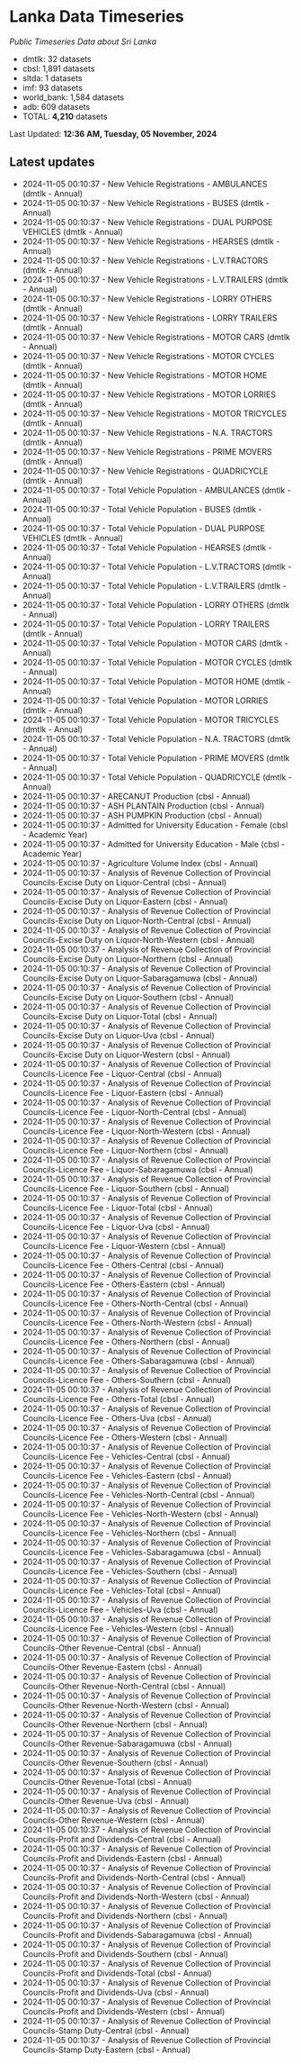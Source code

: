 # Lanka Data Timeseries
*Public Timeseries Data about Sri Lanka*

* dmtlk: 32 datasets
* cbsl: 1,891 datasets
* sltda: 1 datasets
* imf: 93 datasets
* world_bank: 1,584 datasets
* adb: 609 datasets
* TOTAL: **4,210** datasets

Last Updated: **12:36 AM, Tuesday, 05 November, 2024**

## Latest updates

* 2024-11-05 00:10:37 - New Vehicle Registrations - AMBULANCES (dmtlk - Annual)
* 2024-11-05 00:10:37 - New Vehicle Registrations - BUSES (dmtlk - Annual)
* 2024-11-05 00:10:37 - New Vehicle Registrations - DUAL PURPOSE VEHICLES (dmtlk - Annual)
* 2024-11-05 00:10:37 - New Vehicle Registrations - HEARSES (dmtlk - Annual)
* 2024-11-05 00:10:37 - New Vehicle Registrations - L.V.TRACTORS (dmtlk - Annual)
* 2024-11-05 00:10:37 - New Vehicle Registrations - L.V.TRAILERS (dmtlk - Annual)
* 2024-11-05 00:10:37 - New Vehicle Registrations - LORRY OTHERS (dmtlk - Annual)
* 2024-11-05 00:10:37 - New Vehicle Registrations - LORRY TRAILERS (dmtlk - Annual)
* 2024-11-05 00:10:37 - New Vehicle Registrations - MOTOR CARS (dmtlk - Annual)
* 2024-11-05 00:10:37 - New Vehicle Registrations - MOTOR CYCLES (dmtlk - Annual)
* 2024-11-05 00:10:37 - New Vehicle Registrations - MOTOR HOME (dmtlk - Annual)
* 2024-11-05 00:10:37 - New Vehicle Registrations - MOTOR LORRIES (dmtlk - Annual)
* 2024-11-05 00:10:37 - New Vehicle Registrations - MOTOR TRICYCLES (dmtlk - Annual)
* 2024-11-05 00:10:37 - New Vehicle Registrations - N.A. TRACTORS (dmtlk - Annual)
* 2024-11-05 00:10:37 - New Vehicle Registrations - PRIME MOVERS (dmtlk - Annual)
* 2024-11-05 00:10:37 - New Vehicle Registrations - QUADRICYCLE (dmtlk - Annual)
* 2024-11-05 00:10:37 - Total Vehicle Population - AMBULANCES (dmtlk - Annual)
* 2024-11-05 00:10:37 - Total Vehicle Population - BUSES (dmtlk - Annual)
* 2024-11-05 00:10:37 - Total Vehicle Population - DUAL PURPOSE VEHICLES (dmtlk - Annual)
* 2024-11-05 00:10:37 - Total Vehicle Population - HEARSES (dmtlk - Annual)
* 2024-11-05 00:10:37 - Total Vehicle Population - L.V.TRACTORS (dmtlk - Annual)
* 2024-11-05 00:10:37 - Total Vehicle Population - L.V.TRAILERS (dmtlk - Annual)
* 2024-11-05 00:10:37 - Total Vehicle Population - LORRY OTHERS (dmtlk - Annual)
* 2024-11-05 00:10:37 - Total Vehicle Population - LORRY TRAILERS (dmtlk - Annual)
* 2024-11-05 00:10:37 - Total Vehicle Population - MOTOR CARS (dmtlk - Annual)
* 2024-11-05 00:10:37 - Total Vehicle Population - MOTOR CYCLES (dmtlk - Annual)
* 2024-11-05 00:10:37 - Total Vehicle Population - MOTOR HOME (dmtlk - Annual)
* 2024-11-05 00:10:37 - Total Vehicle Population - MOTOR LORRIES (dmtlk - Annual)
* 2024-11-05 00:10:37 - Total Vehicle Population - MOTOR TRICYCLES (dmtlk - Annual)
* 2024-11-05 00:10:37 - Total Vehicle Population - N.A. TRACTORS (dmtlk - Annual)
* 2024-11-05 00:10:37 - Total Vehicle Population - PRIME MOVERS (dmtlk - Annual)
* 2024-11-05 00:10:37 - Total Vehicle Population - QUADRICYCLE (dmtlk - Annual)
* 2024-11-05 00:10:37 - ARECANUT Production (cbsl - Annual)
* 2024-11-05 00:10:37 - ASH PLANTAIN Production (cbsl - Annual)
* 2024-11-05 00:10:37 - ASH PUMPKIN Production (cbsl - Annual)
* 2024-11-05 00:10:37 - Admitted for University Education - Female (cbsl - Academic Year)
* 2024-11-05 00:10:37 - Admitted for University Education - Male (cbsl - Academic Year)
* 2024-11-05 00:10:37 - Agriculture Volume Index (cbsl - Annual)
* 2024-11-05 00:10:37 - Analysis of Revenue Collection of Provincial Councils-Excise Duty on Liquor-Central (cbsl - Annual)
* 2024-11-05 00:10:37 - Analysis of Revenue Collection of Provincial Councils-Excise Duty on Liquor-Eastern (cbsl - Annual)
* 2024-11-05 00:10:37 - Analysis of Revenue Collection of Provincial Councils-Excise Duty on Liquor-North-Central (cbsl - Annual)
* 2024-11-05 00:10:37 - Analysis of Revenue Collection of Provincial Councils-Excise Duty on Liquor-North-Western (cbsl - Annual)
* 2024-11-05 00:10:37 - Analysis of Revenue Collection of Provincial Councils-Excise Duty on Liquor-Northern (cbsl - Annual)
* 2024-11-05 00:10:37 - Analysis of Revenue Collection of Provincial Councils-Excise Duty on Liquor-Sabaragamuwa (cbsl - Annual)
* 2024-11-05 00:10:37 - Analysis of Revenue Collection of Provincial Councils-Excise Duty on Liquor-Southern (cbsl - Annual)
* 2024-11-05 00:10:37 - Analysis of Revenue Collection of Provincial Councils-Excise Duty on Liquor-Total (cbsl - Annual)
* 2024-11-05 00:10:37 - Analysis of Revenue Collection of Provincial Councils-Excise Duty on Liquor-Uva (cbsl - Annual)
* 2024-11-05 00:10:37 - Analysis of Revenue Collection of Provincial Councils-Excise Duty on Liquor-Western (cbsl - Annual)
* 2024-11-05 00:10:37 - Analysis of Revenue Collection of Provincial Councils-Licence Fee - Liquor-Central (cbsl - Annual)
* 2024-11-05 00:10:37 - Analysis of Revenue Collection of Provincial Councils-Licence Fee - Liquor-Eastern (cbsl - Annual)
* 2024-11-05 00:10:37 - Analysis of Revenue Collection of Provincial Councils-Licence Fee - Liquor-North-Central (cbsl - Annual)
* 2024-11-05 00:10:37 - Analysis of Revenue Collection of Provincial Councils-Licence Fee - Liquor-North-Western (cbsl - Annual)
* 2024-11-05 00:10:37 - Analysis of Revenue Collection of Provincial Councils-Licence Fee - Liquor-Northern (cbsl - Annual)
* 2024-11-05 00:10:37 - Analysis of Revenue Collection of Provincial Councils-Licence Fee - Liquor-Sabaragamuwa (cbsl - Annual)
* 2024-11-05 00:10:37 - Analysis of Revenue Collection of Provincial Councils-Licence Fee - Liquor-Southern (cbsl - Annual)
* 2024-11-05 00:10:37 - Analysis of Revenue Collection of Provincial Councils-Licence Fee - Liquor-Total (cbsl - Annual)
* 2024-11-05 00:10:37 - Analysis of Revenue Collection of Provincial Councils-Licence Fee - Liquor-Uva (cbsl - Annual)
* 2024-11-05 00:10:37 - Analysis of Revenue Collection of Provincial Councils-Licence Fee - Liquor-Western (cbsl - Annual)
* 2024-11-05 00:10:37 - Analysis of Revenue Collection of Provincial Councils-Licence Fee - Others-Central (cbsl - Annual)
* 2024-11-05 00:10:37 - Analysis of Revenue Collection of Provincial Councils-Licence Fee - Others-Eastern (cbsl - Annual)
* 2024-11-05 00:10:37 - Analysis of Revenue Collection of Provincial Councils-Licence Fee - Others-North-Central (cbsl - Annual)
* 2024-11-05 00:10:37 - Analysis of Revenue Collection of Provincial Councils-Licence Fee - Others-North-Western (cbsl - Annual)
* 2024-11-05 00:10:37 - Analysis of Revenue Collection of Provincial Councils-Licence Fee - Others-Northern (cbsl - Annual)
* 2024-11-05 00:10:37 - Analysis of Revenue Collection of Provincial Councils-Licence Fee - Others-Sabaragamuwa (cbsl - Annual)
* 2024-11-05 00:10:37 - Analysis of Revenue Collection of Provincial Councils-Licence Fee - Others-Southern (cbsl - Annual)
* 2024-11-05 00:10:37 - Analysis of Revenue Collection of Provincial Councils-Licence Fee - Others-Total (cbsl - Annual)
* 2024-11-05 00:10:37 - Analysis of Revenue Collection of Provincial Councils-Licence Fee - Others-Uva (cbsl - Annual)
* 2024-11-05 00:10:37 - Analysis of Revenue Collection of Provincial Councils-Licence Fee - Others-Western (cbsl - Annual)
* 2024-11-05 00:10:37 - Analysis of Revenue Collection of Provincial Councils-Licence Fee - Vehicles-Central (cbsl - Annual)
* 2024-11-05 00:10:37 - Analysis of Revenue Collection of Provincial Councils-Licence Fee - Vehicles-Eastern (cbsl - Annual)
* 2024-11-05 00:10:37 - Analysis of Revenue Collection of Provincial Councils-Licence Fee - Vehicles-North-Central (cbsl - Annual)
* 2024-11-05 00:10:37 - Analysis of Revenue Collection of Provincial Councils-Licence Fee - Vehicles-North-Western (cbsl - Annual)
* 2024-11-05 00:10:37 - Analysis of Revenue Collection of Provincial Councils-Licence Fee - Vehicles-Northern (cbsl - Annual)
* 2024-11-05 00:10:37 - Analysis of Revenue Collection of Provincial Councils-Licence Fee - Vehicles-Sabaragamuwa (cbsl - Annual)
* 2024-11-05 00:10:37 - Analysis of Revenue Collection of Provincial Councils-Licence Fee - Vehicles-Southern (cbsl - Annual)
* 2024-11-05 00:10:37 - Analysis of Revenue Collection of Provincial Councils-Licence Fee - Vehicles-Total (cbsl - Annual)
* 2024-11-05 00:10:37 - Analysis of Revenue Collection of Provincial Councils-Licence Fee - Vehicles-Uva (cbsl - Annual)
* 2024-11-05 00:10:37 - Analysis of Revenue Collection of Provincial Councils-Licence Fee - Vehicles-Western (cbsl - Annual)
* 2024-11-05 00:10:37 - Analysis of Revenue Collection of Provincial Councils-Other Revenue-Central (cbsl - Annual)
* 2024-11-05 00:10:37 - Analysis of Revenue Collection of Provincial Councils-Other Revenue-Eastern (cbsl - Annual)
* 2024-11-05 00:10:37 - Analysis of Revenue Collection of Provincial Councils-Other Revenue-North-Central (cbsl - Annual)
* 2024-11-05 00:10:37 - Analysis of Revenue Collection of Provincial Councils-Other Revenue-North-Western (cbsl - Annual)
* 2024-11-05 00:10:37 - Analysis of Revenue Collection of Provincial Councils-Other Revenue-Northern (cbsl - Annual)
* 2024-11-05 00:10:37 - Analysis of Revenue Collection of Provincial Councils-Other Revenue-Sabaragamuwa (cbsl - Annual)
* 2024-11-05 00:10:37 - Analysis of Revenue Collection of Provincial Councils-Other Revenue-Southern (cbsl - Annual)
* 2024-11-05 00:10:37 - Analysis of Revenue Collection of Provincial Councils-Other Revenue-Total (cbsl - Annual)
* 2024-11-05 00:10:37 - Analysis of Revenue Collection of Provincial Councils-Other Revenue-Uva (cbsl - Annual)
* 2024-11-05 00:10:37 - Analysis of Revenue Collection of Provincial Councils-Other Revenue-Western (cbsl - Annual)
* 2024-11-05 00:10:37 - Analysis of Revenue Collection of Provincial Councils-Profit and Dividends-Central (cbsl - Annual)
* 2024-11-05 00:10:37 - Analysis of Revenue Collection of Provincial Councils-Profit and Dividends-Eastern (cbsl - Annual)
* 2024-11-05 00:10:37 - Analysis of Revenue Collection of Provincial Councils-Profit and Dividends-North-Central (cbsl - Annual)
* 2024-11-05 00:10:37 - Analysis of Revenue Collection of Provincial Councils-Profit and Dividends-North-Western (cbsl - Annual)
* 2024-11-05 00:10:37 - Analysis of Revenue Collection of Provincial Councils-Profit and Dividends-Northern (cbsl - Annual)
* 2024-11-05 00:10:37 - Analysis of Revenue Collection of Provincial Councils-Profit and Dividends-Sabaragamuwa (cbsl - Annual)
* 2024-11-05 00:10:37 - Analysis of Revenue Collection of Provincial Councils-Profit and Dividends-Southern (cbsl - Annual)
* 2024-11-05 00:10:37 - Analysis of Revenue Collection of Provincial Councils-Profit and Dividends-Total (cbsl - Annual)
* 2024-11-05 00:10:37 - Analysis of Revenue Collection of Provincial Councils-Profit and Dividends-Uva (cbsl - Annual)
* 2024-11-05 00:10:37 - Analysis of Revenue Collection of Provincial Councils-Profit and Dividends-Western (cbsl - Annual)
* 2024-11-05 00:10:37 - Analysis of Revenue Collection of Provincial Councils-Stamp Duty-Central (cbsl - Annual)
* 2024-11-05 00:10:37 - Analysis of Revenue Collection of Provincial Councils-Stamp Duty-Eastern (cbsl - Annual)